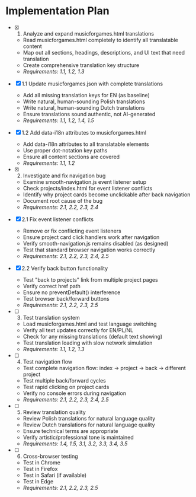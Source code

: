 # Implementation Plan

- [x] 1. Analyze and expand musicforgames.html translations





  - Read musicforgames.html completely to identify all translatable content
  - Map out all sections, headings, descriptions, and UI text that need translation
  - Create comprehensive translation key structure
  - _Requirements: 1.1, 1.2, 1.3_

- [x] 1.1 Update musicforgames.json with complete translations


  - Add all missing translation keys for EN (as baseline)
  - Write natural, human-sounding Polish translations
  - Write natural, human-sounding Dutch translations
  - Ensure translations sound authentic, not AI-generated
  - _Requirements: 1.1, 1.2, 1.4, 1.5_

- [x] 1.2 Add data-i18n attributes to musicforgames.html


  - Add data-i18n attributes to all translatable elements
  - Use proper dot-notation key paths
  - Ensure all content sections are covered
  - _Requirements: 1.1, 1.2_

- [x] 2. Investigate and fix navigation bug





  - Examine smooth-navigation.js event listener setup
  - Check projects/index.html for event listener conflicts
  - Identify why project cards become unclickable after back navigation
  - Document root cause of the bug
  - _Requirements: 2.1, 2.2, 2.3, 2.4_

- [x] 2.1 Fix event listener conflicts


  - Remove or fix conflicting event listeners
  - Ensure project card click handlers work after navigation
  - Verify smooth-navigation.js remains disabled (as designed)
  - Test that standard browser navigation works correctly
  - _Requirements: 2.1, 2.2, 2.3, 2.4, 2.5_


- [x] 2.2 Verify back button functionality

  - Test "back to projects" link from multiple project pages
  - Verify correct href path
  - Ensure no preventDefault() interference
  - Test browser back/forward buttons
  - _Requirements: 2.1, 2.2, 2.3, 2.5_

- [ ] 3. Test translation system
  - Load musicforgames.html and test language switching
  - Verify all text updates correctly for EN/PL/NL
  - Check for any missing translations (default text showing)
  - Test translation loading with slow network simulation
  - _Requirements: 1.1, 1.2, 1.3_

- [ ] 4. Test navigation flow
  - Test complete navigation flow: index → project → back → different project
  - Test multiple back/forward cycles
  - Test rapid clicking on project cards
  - Verify no console errors during navigation
  - _Requirements: 2.1, 2.2, 2.3, 2.4, 2.5_

- [ ] 5. Review translation quality
  - Review Polish translations for natural language quality
  - Review Dutch translations for natural language quality
  - Ensure technical terms are appropriate
  - Verify artistic/professional tone is maintained
  - _Requirements: 1.4, 1.5, 3.1, 3.2, 3.3, 3.4, 3.5_

- [ ] 6. Cross-browser testing
  - Test in Chrome
  - Test in Firefox
  - Test in Safari (if available)
  - Test in Edge
  - _Requirements: 2.1, 2.2, 2.3, 2.5_
